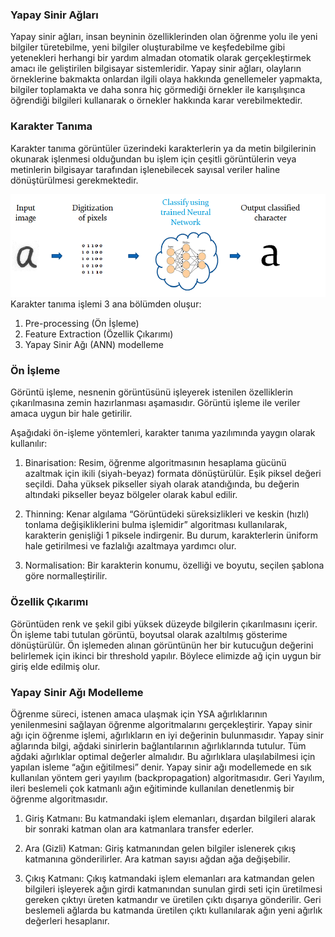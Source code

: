 ### Yapay Sinir Ağları
Yapay sinir ağları, insan beyninin özelliklerinden olan öğrenme yolu ile yeni bilgiler türetebilme, yeni bilgiler oluşturabilme ve keşfedebilme gibi yetenekleri herhangi bir yardım almadan otomatik olarak gerçekleştirmek amacı ile geliştirilen bilgisayar sistemleridir. Yapay sinir ağları, olayların örneklerine bakmakta onlardan ilgili olaya hakkında genellemeler yapmakta, bilgiler toplamakta ve daha sonra hiç görmediği örnekler ile karışılışınca öğrendiği bilgileri kullanarak o örnekler hakkında karar verebilmektedir.

### Karakter Tanıma
Karakter tanıma görüntüler üzerindeki karakterlerin ya da metin bilgilerinin okunarak işlenmesi olduğundan bu işlem için çeşitli görüntülerin veya metinlerin bilgisayar tarafından işlenebilecek sayısal veriler haline dönüştürülmesi gerekmektedir. 

<img src="images/img1.png"/>
Karakter tanıma işlemi 3 ana bölümden oluşur:

1. Pre-processing (Ön İşleme)
2. Feature Extraction (Özellik Çıkarımı)
3. Yapay Sinir Ağı (ANN) modelleme

### Ön İşleme
Görüntü işleme, nesnenin görüntüsünü işleyerek istenilen özelliklerin çıkarılmasına zemin hazırlanması aşamasıdır. Görüntü işleme ile veriler amaca uygun bir hale getirilir. 

Aşağıdaki ön-işleme yöntemleri, karakter tanıma yazılımında yaygın olarak kullanılır: 

1. Binarisation: Resim, öğrenme algoritmasının hesaplama gücünü azaltmak için ikili (siyah-beyaz) formata dönüştürülür. Eşik piksel değeri seçildi. Daha yüksek pikseller siyah olarak atandığında, bu değerin altındaki pikseller beyaz bölgeler olarak kabul edilir.

2. Thinning: Kenar algılama “Görüntüdeki süreksizlikleri ve keskin (hızlı) tonlama değişikliklerini bulma işlemidir” algoritması kullanılarak, karakterin genişliği 1 piksele indirgenir. Bu durum, karakterlerin üniform hale getirilmesi ve fazlalığı azaltmaya yardımcı olur.

3. Normalisation: Bir karakterin konumu, özelliği ve boyutu, seçilen şablona göre normalleştirilir.

### Özellik Çıkarımı
Görüntüden renk ve şekil gibi yüksek düzeyde bilgilerin çıkarılmasını içerir. Ön işleme tabi tutulan görüntü, boyutsal olarak azaltılmış gösterime dönüştürülür. Ön işlemeden alınan görüntünün her bir kutucuğun değerini belirlemek için ikinci bir threshold yapılır. Böylece elimizde ağ için uygun bir giriş elde edilmiş olur. 

### Yapay Sinir Ağı Modelleme
Öğrenme süreci, istenen amaca ulaşmak için YSA ağırlıklarının yenilenmesini sağlayan öğrenme algoritmalarını gerçekleştirir. Yapay sinir ağı için öğrenme işlemi, ağırlıkların en iyi değerinin bulunmasıdır. Yapay   sinir   ağlarında   bilgi,   ağdaki   sinirlerin      bağlantılarının ağırlıklarında tutulur. Tüm ağdaki ağırlıklar optimal değerler almalıdır. Bu ağırlıklara ulaşılabilmesi için yapılan isleme “ağın eğitilmesi” denir. Yapay sinir ağı modellemede en sık kullanılan yöntem geri yayılım (backpropagation) algoritmasıdır. Geri Yayılım, ileri beslemeli çok katmanlı ağın eğitiminde kullanılan denetlenmiş bir öğrenme algoritmasıdır.

1. Giriş Katmanı: Bu katmandaki işlem elemanları, dışardan bilgileri alarak bir sonraki katman olan ara katmanlara transfer ederler.

2. Ara (Gizli) Katman: Giriş katmanından gelen bilgiler islenerek çıkış katmanına gönderilirler. Ara katman sayısı ağdan ağa değişebilir. 

3. Çıkış Katmanı: Çıkış katmandaki işlem elemanları ara katmandan gelen bilgileri işleyerek ağın girdi katmanından sunulan girdi seti için üretilmesi gereken çıktıyı üreten katmandır ve üretilen çıktı dışarıya gönderilir. Geri beslemeli ağlarda bu katmanda üretilen çıktı kullanılarak ağın yeni ağırlık değerleri hesaplanır.

 






